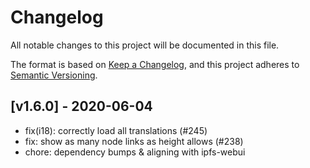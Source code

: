# Changelog
All notable changes to this project will be documented in this file.

The format is based on [Keep a Changelog](https://keepachangelog.com/en/1.0.0/), and this project adheres to [Semantic Versioning](https://semver.org/spec/v2.0.0.html).
## [v1.6.0] - 2020-06-04
- fix(i18): correctly load all translations (#245) 
- fix: show as many node links as height allows (#238)
- chore: dependency bumps & aligning with ipfs-webui 

